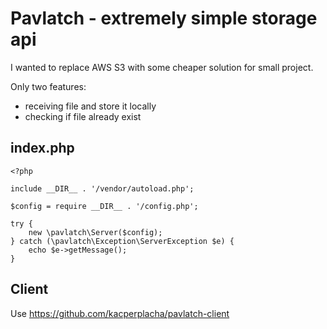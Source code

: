 # Pavlatch - extremely simple storage api

I wanted to replace AWS S3 with some cheaper solution for small project.

Only two features:
- receiving file and store it locally
- checking if file already exist

## index.php

```
<?php

include __DIR__ . '/vendor/autoload.php';

$config = require __DIR__ . '/config.php';

try {
    new \pavlatch\Server($config);
} catch (\pavlatch\Exception\ServerException $e) {
    echo $e->getMessage();
}

```

## Client
Use https://github.com/kacperplacha/pavlatch-client
